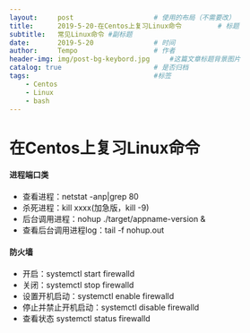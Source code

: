 ```yaml
---
layout:     post   				    # 使用的布局（不需要改）
title:      2019-5-20-在Centos上复习Linux命令			# 标题 
subtitle:   常见Linux命令 #副标题
date:       2019-5-20 				# 时间
author:     Tempo					# 作者
header-img: img/post-bg-keybord.jpg 	#这篇文章标题背景图片
catalog: true 						# 是否归档
tags:								#标签
    - Centos
    - Linux
    - bash
---
```

# 在Centos上复习Linux命令

#### 进程端口类
* 查看进程：netstat -anp|grep 80 
* 杀死进程：kill xxxx(加急版，kill -9)
* 后台调用进程：nohup ./target/appname-version &
* 查看后台调用进程log：tail -f nohup.out
#### 防火墙
* 开启：systemctl start firewalld
* 关闭：systemctl stop firewalld
* 设置开机启动：systemctl enable firewalld
* 停止并禁止开机启动：systemctl disable firewalld
* 查看状态 systemctl status firewalld